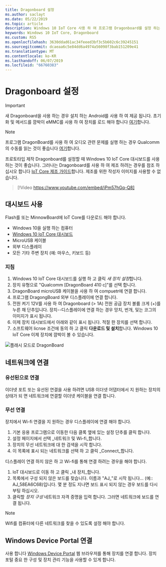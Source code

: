 ```yaml
---
title: Dragonboard 설정
ms.author: saclayt
ms.date: 05/22/2019
ms.topic: article
description: Windows 10 IoT Core 사용 하 여 프로그램 Dragonboard를 설정 하는 방법에 알아봅니다.
keywords: Windows 10 IoT Core, Dragonboard
ms.custom: RS5
ms.openlocfilehash: 3630ddad61ac34feeed3bf3c5b602c6c39245151
ms.sourcegitcommit: dcaeaa6c5e84dd6a4974a56098f3bab151209e41
ms.translationtype: MT
ms.contentlocale: ko-KR
ms.lasthandoff: 06/07/2019
ms.locfileid: "66760383"
---
```

# <a name="setting-up-a-dragonboard"></a>Dragonboard 설정

> [!IMPORTANT]
> 새 Dragonboard을 사용 하는 경우 설치 하는 Android를 사용 하 여 제공 됩니다. 초기화 및 메서드를 깜박이 eMMC를 사용 하 여 장치를 로드 해야 합니다 [여기](https://docs.microsoft.com/en-us/windows/iot-core/tutorials/qualcomm)합니다.

> [!NOTE]
> 프로그램 DragonBoard를 사용 하 여 오디오 관련 문제를 실행 하는 경우 Qualcomm의 수동를 읽는 것이 좋습니다 [여기](https://developer.qualcomm.com/download/db410c/stereo-connector-and-audio-routing-application-note.pdf)합니다. 

프로토타입 제작 Dragonboard를 설정할 때 Windows 10 IoT Core 대시보드를 사용 하는 것이 좋습니다. 그러나는 Dragonboard를 사용 하 여 제조 하려는 경우를 참조 하십시오 합니다 [IoT Core 제조 가이드](https://docs.microsoft.com/en-us/windows-hardware/manufacture/iot/iot-core-manufacturing-guide)합니다. 제조를 위한 작성자 이미지를 사용할 수 없습니다.
<br>
> [!Video https://www.youtube.com/embed/iPm57hGq-Q8]

## <a name="using-the-dashboard"></a>대시보드 사용

Flash를 또는 MinnowBoard에 IoT Core를 다운로드 해야 합니다.
* Windows 10을 실행 하는 컴퓨터 
* [Windows 10 IoT Core 대시보드](https://docs.microsoft.com/windows/iot-core/downloads)
* MicroUSB 케이블
* 외부 디스플레이
* 모든 기타 주변 장치 (예: 마우스, 키보드 등)

### <a name="instructions"></a>지침

1. Windows 10 IoT Core 대시보드를 실행 하 고 클릭 *새 장치 설정*합니다.
2. 장치 유형으로 "Qualcomm [DragonBoard 410 c]"를 선택 합니다.
3. DragonBoard microUSB 케이블을 사용 하 여 compuetr에 연결 합니다.
4. 프로그램 DragongBoard 외부 디스플레이에 연결 합니다.
5. 전원 켜기 12V를 사용 하 여 Dragonboard (> 1A) 전원 공급 장치 볼륨 크게 (+)를 누른 채 단추입니다. 장치--디스플레이에 연결 하는 경우 망치, 번개, 및는 코그의 이미지가 표시 됩니다.
6. 이제 장치 대시보드에서 아래와 같이 표시 됩니다. 적절 한 장치를 선택 합니다.
7. 소프트웨어 licnse 조건에 동의 하 고 클릭 **다운로드 및 설치**합니다. Windows 10 IoT Core 이제 장치에 깜박이 볼 수 있습니다.

![플래시 모드로 DragonBoard](../media/DeviceSetup/db4.png)

## <a name="connect-to-a-network"></a>네트워크에 연결
### <a name="wired-connection"></a>유선된으로 연결
이더넷 포트 또는 유선된 연결을 사용 하려면 USB 이더넷 어댑터에서 지 원하는 장치의 상태가 되 면 네트워크에 연결할 이더넷 케이블을 연결 합니다.

### <a name="wireless-connection"></a>무선 연결
장치에서 Wi-fi 연결을 지 원하는 경우 디스플레이에 연결 해야 합니다.

1. 기본 응용 프로그램으로 이동한 다음 클록 옆에 있는 설정 단추를 클릭 합니다.
2. 설정 페이지에서 선택 _네트워크 및 Wi-fi_합니다.
3. 장치의 무선 네트워크에 대 한 검색을 시작 합니다.
4. 이 목록에 표시 되는 네트워크를 선택 하 고 클릭 _Connect_합니다.

디스플레이 연결 하지 않은 하 고 Wi-fi를 통해 연결 하려는 경우을 해야 합니다.

1. IoT 대시보드로 이동 하 고 클릭 _내 장치_합니다.
2. 목록에서 구성 되지 않은 보드를 찾습니다. 이름과 "AJ_"로 시작 됩니다... (예:: AJ_58EA6C68)입니다. 몇 분 정도 지나면 보드 표시 되지 않는 경우 보드를 다시 부팅 하십시오.
3. 클릭할 _장치 구성_ 네트워크 자격 증명을 입력 합니다. 그러면 네트워크에 보드를 연결 됩니다.

> [!NOTE]
> Wifi를 컴퓨터에 다른 네트워크를 찾을 수 있도록 설정 해야 합니다.

## <a name="connect-to-windows-device-portal"></a>Windows Device Portal 연결

사용 합니다 [Windows Device Portal](../manage-your-device/DevicePortal.md) 웹 브라우저를 통해 장치를 연결 합니다. 장치 포털 중요 한 구성 및 장치 관리 기능을 사용할 수 있게 합니다. 

